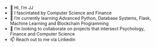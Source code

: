 - 👋 Hi, I’m JJ
- 👀 I fascintated by Computer Science and Finance
- 🌱 I’m currently learning Advanced Python, Database Systems, Flask, Machine Learning and Blockchain Programming
- 💞️ I’m looking to collaborate on projects that intersect Psychology, Finance and Computer Science
- 📫 Reach out to me via Linkedin

<!---
Takhar1/Takhar1 is a ✨ special ✨ repository because its `README.md` (this file) appears on your GitHub profile.
You can click the Preview link to take a look at your changes.
--->
